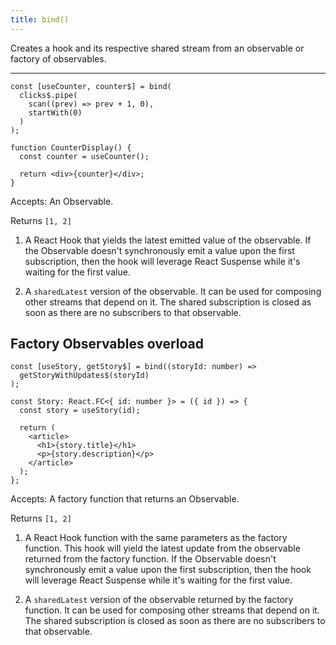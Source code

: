 ```yaml
---
title: bind()
---
```


Creates a hook and its respective shared stream from an observable or factory of observables.

---

```tsx
const [useCounter, counter$] = bind(
  clicks$.pipe(
    scan((prev) => prev + 1, 0),
    startWith(0)
  )
);

function CounterDisplay() {
  const counter = useCounter();

  return <div>{counter}</div>;
}
```

Accepts: An Observable.

Returns `[1, 2]`

1. A React Hook that yields the latest emitted value of the observable. If the
   Observable doesn't synchronously emit a value upon the first subscription, then
   the hook will leverage React Suspense while it's waiting for the first value.

2. A `sharedLatest` version of the observable. It can be used for composing other
   streams that depend on it. The shared subscription is closed as soon as there
   are no subscribers to that observable.

## Factory Observables overload

```tsx
const [useStory, getStory$] = bind((storyId: number) =>
  getStoryWithUpdates$(storyId)
);

const Story: React.FC<{ id: number }> = ({ id }) => {
  const story = useStory(id);

  return (
    <article>
      <h1>{story.title}</h1>
      <p>{story.description}</p>
    </article>
  );
};
```

Accepts: A factory function that returns an Observable.

Returns `[1, 2]`

1. A React Hook function with the same parameters as the factory function. This hook
   will yield the latest update from the observable returned from the factory function.
   If the Observable doesn't synchronously emit a value upon the first subscription, then
   the hook will leverage React Suspense while it's waiting for the first value.

2. A `sharedLatest` version of the observable returned by the factory function. It
   can be used for composing other streams that depend on it. The shared subscription
   is closed as soon as there are no subscribers to that observable.
